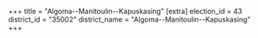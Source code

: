 +++
title = "Algoma--Manitoulin--Kapuskasing"
[extra]
election_id = 43
district_id = "35002"
district_name = "Algoma--Manitoulin--Kapuskasing"
+++
